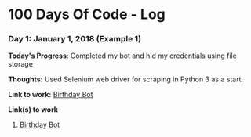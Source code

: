 # 100 Days Of Code - Log

### Day 1: January 1, 2018 (Example 1)

**Today's Progress**: Completed my bot and hid my credentials using file storage

**Thoughts:** Used Selenium web driver for scraping in Python 3 as a start.

**Link to work:** [Birthday Bot](https://github.com/ammaramja/BirthdayBot.git)

**Link(s) to work**
1. [Birthday Bot](https://github.com/ammaramja/BirthdayBot.git)
